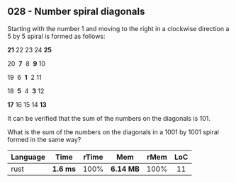 028 - Number spiral diagonals
-----------------------------

Starting with the number 1 and moving to the right in a clockwise direction a 5
by 5 spiral is formed as follows:

**21** 22 23 24 **25**

20  **7**  8  **9** 10

19  6  **1**  2 11

18  **5**  4  **3** 12

**17** 16 15 14 **13**

It can be verified that the sum of the numbers on the diagonals is 101.

What is the sum of the numbers on the diagonals in a 1001 by 1001 spiral formed
in the same way?

Language | Time | rTime | Mem | rMem | LoC
--- | :---: | :---: | :---: | :---: | :---:
rust | **1.6 ms** | 100% | **6.14 MB** | 100% | 11
